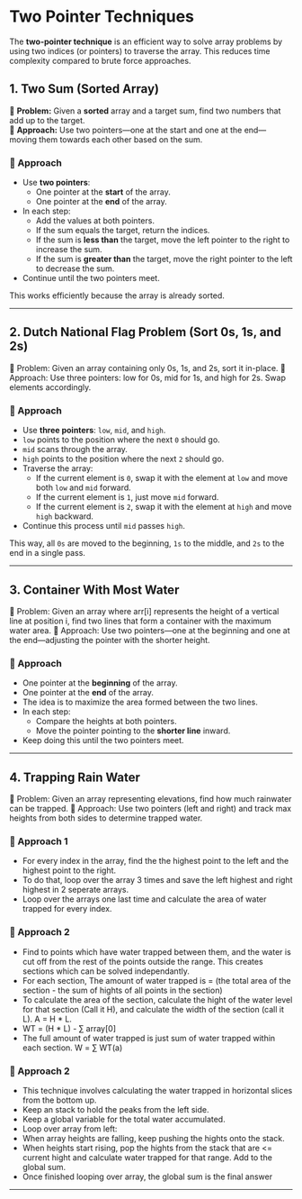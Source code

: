# Two Pointer Techniques

The **two-pointer technique** is an efficient way to solve array problems by using two indices (or pointers) to traverse the array. This reduces time complexity compared to brute force approaches.

## 1. Two Sum (Sorted Array)  
🔹 **Problem:** Given a **sorted** array and a target sum, find two numbers that add up to the target.  
🔹 **Approach:** Use two pointers—one at the start and one at the end—moving them towards each other based on the sum.  


### 🔹 Approach
- Use **two pointers**:
  - One pointer at the **start** of the array.
  - One pointer at the **end** of the array.
- In each step:
  - Add the values at both pointers.
  - If the sum equals the target, return the indices.
  - If the sum is **less than** the target, move the left pointer to the right to increase the sum.
  - If the sum is **greater than** the target, move the right pointer to the left to decrease the sum.
- Continue until the two pointers meet.

This works efficiently because the array is already sorted.

---

## 2. Dutch National Flag Problem (Sort 0s, 1s, and 2s)
🔹 Problem: Given an array containing only 0s, 1s, and 2s, sort it in-place.
🔹 Approach: Use three pointers: low for 0s, mid for 1s, and high for 2s. Swap elements accordingly.

### 🔹 Approach
- Use **three pointers**: `low`, `mid`, and `high`.
- `low` points to the position where the next `0` should go.
- `mid` scans through the array.
- `high` points to the position where the next `2` should go.
- Traverse the array:
  - If the current element is `0`, swap it with the element at `low` and move both `low` and `mid` forward.
  - If the current element is `1`, just move `mid` forward.
  - If the current element is `2`, swap it with the element at `high` and move `high` backward.
- Continue this process until `mid` passes `high`.

This way, all `0s` are moved to the beginning, `1s` to the middle, and `2s` to the end in a single pass.

---

## 3. Container With Most Water
🔹 Problem: Given an array where arr[i] represents the height of a vertical line at position i, find two lines that form a container with the maximum water area.
🔹 Approach: Use two pointers—one at the beginning and one at the end—adjusting the pointer with the shorter height.

### 🔹 Approach
- One pointer at the **beginning** of the array.
- One pointer at the **end** of the array.
- The idea is to maximize the area formed between the two lines.
- In each step:
  - Compare the heights at both pointers.
  - Move the pointer pointing to the **shorter line** inward.
- Keep doing this until the two pointers meet.

---

## 4. Trapping Rain Water
🔹 Problem: Given an array representing elevations, find how much rainwater can be trapped.
🔹 Approach: Use two pointers (left and right) and track max heights from both sides to determine trapped water.

### 🔹 Approach 1
- For every index in the array, find the the highest point to the left and the highest point to the right.
- To do that, loop over the array 3 times and save the left highest and right highest in 2 seperate arrays.
- Loop over the arrays one last time and calculate the area of water trapped for every index.

### 🔹 Approach 2
- Find to points which have water trapped between them, and the water is cut off from the rest of the points outside the range. This creates sections which can be solved independantly.
- For each section, The amount of water trapped is = (the total area of the section - the sum of hights of all points in the section)
- To calculate the area of the section, calculate the hight of the water level for that section (Call it H), and calculate the width of the section (call it L). A = H * L.
- WT = (H * L) - ∑ array[0]
- The full amount of water trapped is just sum of water trapped within each section. W = ∑ WT(a)

### 🔹 Approach 2
- This technique involves calculating the water trapped in horizontal slices from the bottom up.
- Keep an stack to hold the peaks from the left side.
- Keep a global variable for the total water accumulated.
- Loop over array from left:
- When array heights are falling, keep pushing the hights onto the stack.
- When heights start rising, pop the hights from the stack that are <= current hight and calculate water trapped for that range. Add to the global sum.
- Once finished looping over array, the global sum is the final answer

---





